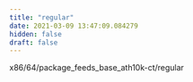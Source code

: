 ```yaml
---
title: "regular"
date: 2021-03-09 13:47:09.084279
hidden: false
draft: false
---
```


x86/64/package_feeds_base_ath10k-ct/regular

